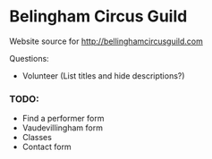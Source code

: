 Belingham Circus Guild
======================

Website source for http://bellinghamcircusguild.com

Questions:

* Volunteer (List titles and hide descriptions?)

### TODO:

* Find a performer form
* Vaudevillingham form
* Classes
* Contact form
